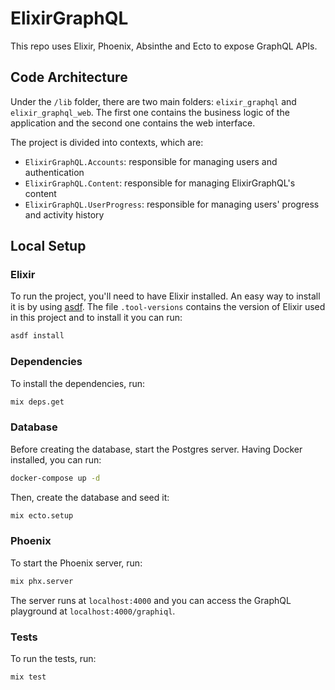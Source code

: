 # ElixirGraphQL

This repo uses Elixir, Phoenix, Absinthe and Ecto to expose GraphQL APIs.

## Code Architecture

Under the `/lib` folder, there are two main folders: `elixir_graphql` and `elixir_graphql_web`. The first one contains the business logic of the application and the second one contains the web interface.

The project is divided into contexts, which are:

- `ElixirGraphQL.Accounts`: responsible for managing users and authentication
- `ElixirGraphQL.Content`: responsible for managing ElixirGraphQL's content
- `ElixirGraphQL.UserProgress`: responsible for managing users' progress and activity history

## Local Setup

### Elixir

To run the project, you'll need to have Elixir installed. An easy way to install it is by using [asdf](https://asdf-vm.com/#/core-manage-asdf-vm). The file `.tool-versions` contains the version of Elixir used in this project and to install it you can run:

```bash
asdf install
```

### Dependencies

To install the dependencies, run:

```bash
mix deps.get
```

### Database

Before creating the database, start the Postgres server. Having Docker installed, you can run:

```bash
docker-compose up -d
```

Then, create the database and seed it:

```bash
mix ecto.setup
```

### Phoenix

To start the Phoenix server, run:

```bash
mix phx.server
```

The server runs at `localhost:4000` and you can access the GraphQL playground at `localhost:4000/graphiql`.


### Tests

To run the tests, run:

```bash
mix test
```
